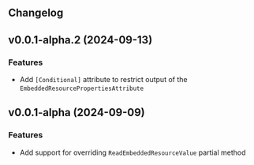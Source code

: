 Changelog
--- 

## v0.0.1-alpha.2 (2024-09-13)

### Features

* Add `[Conditional]` attribute to restrict output of the `EmbeddedResourcePropertiesAttribute`

## v0.0.1-alpha (2024-09-09)

### Features

* Add support for overriding `ReadEmbeddedResourceValue` partial method
